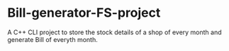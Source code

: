# Bill-generator-FS-project

A C++ CLI project to store the stock details of a shop of every month and generate Bill of everyth month.
